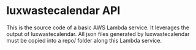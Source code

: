 # luxwastecalendar API
This is the source code of a basic AWS Lambda service. It leverages the output of luxwastecalendar.
All json files generated by luxwastecalendar must be copied into a repo/ folder along this Lambda service.
